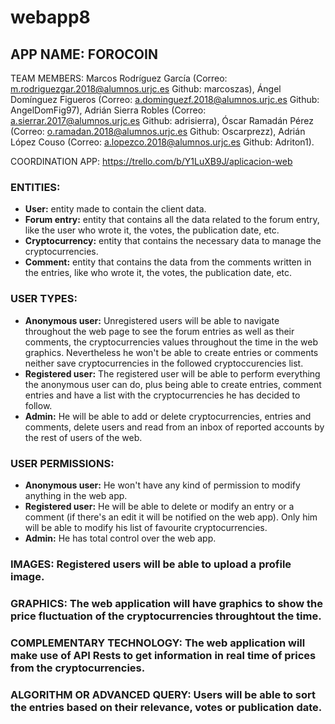 # webapp8
## APP NAME: FOROCOIN

TEAM MEMBERS: Marcos Rodríguez García (Correo: m.rodriguezgar.2018@alumnos.urjc.es Github: marcoszas), Ángel Domínguez Figueros (Correo: a.dominguezf.2018@alumnos.urjc.es Github: AngelDomFig97), Adrián Sierra Robles (Correo: a.sierrar.2017@alumnos.urjc.es Github: adrisierra), Óscar Ramadán Pérez (Correo: o.ramadan.2018@alumnos.urjc.es Github: Oscarprezz), Adrián López Couso (Correo: a.lopezco.2018@alumnos.urjc.es Github: Adriton1).

COORDINATION APP: https://trello.com/b/Y1LuXB9J/aplicacion-web

### ENTITIES:
- **User:** entity made to contain the client data.
- **Forum entry:** entity that contains all the data related to the forum entry, like the user who wrote it, the votes, the publication date, etc.
- **Cryptocurrency:** entity that contains the necessary data to manage the cryptocurrencies.
- **Comment:** entity that contains the data from the comments written in the entries, like who wrote it, the votes, the publication date, etc.

### USER TYPES:
- **Anonymous user:** Unregistered users will be able to navigate throughout the web page to see the forum entries as well as their comments, the cryptocurrencies values throughout the time
  in the web graphics. Nevertheless he won't be able to create entries or comments neither save cryptocurrencies in the followed cryptoccurencies list.
- **Registered user:** The registered user will be able to perform everything the anonymous user can do, plus being able to create entries, comment entries and have a list
  with the cryptocurrencies he has decided to follow.
- **Admin:** He will be able to add or delete cryptocurrencies, entries and comments, delete users and read from an inbox of reported accounts by the rest of users of the web.

### USER PERMISSIONS:
- **Anonymous user:** He won't have any kind of permission to modify anything in the web app.
- **Registered user:** He will be able to delete or modify an entry or a comment (if there's an edit it will be notified on the web app). Only him will be able to modify his list of
  favourite cryptocurrencies.
- **Admin:** He has total control over the web app. 

### IMAGES: Registered users will be able to upload a profile image.

### GRAPHICS: The web application will have graphics to show the price fluctuation of the cryptocurrencies throughtout the time.

### COMPLEMENTARY TECHNOLOGY: The web application will make use of API Rests to get information in real time of prices from the cryptocurrencies.

### ALGORITHM OR ADVANCED QUERY: Users will be able to sort the entries based on their relevance, votes or publication date. 
